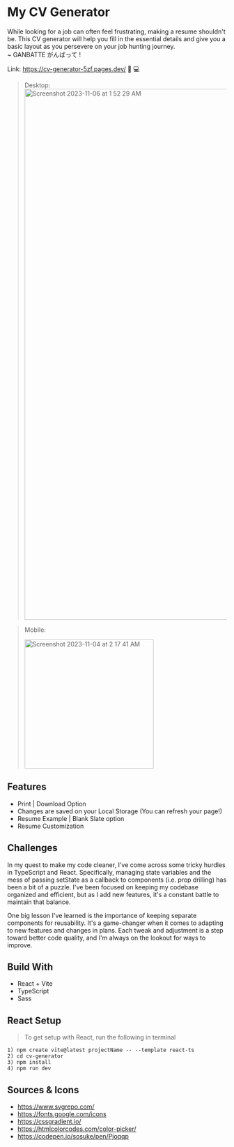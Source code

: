 # My CV Generator
While looking for a job can often feel frustrating, making a resume shouldn't be. This CV generator will help you fill in the essential details and give you a basic layout as you persevere on your job hunting journey. <br>
~ GANBATTE がんばって !

Link: https://cv-generator-5zf.pages.dev/ 📝 💻 

> Desktop:
> <img width="1217" alt="Screenshot 2023-11-06 at 1 52 29 AM" src="https://github.com/NovaCat35/cv-generator/assets/54908064/62964ec6-71a6-4815-b65e-6cd5a0866640">

> Mobile:
> 
> <img width="296" alt="Screenshot 2023-11-04 at 2 17 41 AM" src="https://github.com/NovaCat35/cv-generator/assets/54908064/951ca873-c7cd-4757-a251-4989d8670887">


## Features 
 - Print | Download Option
 - Changes are saved on your Local Storage (You can refresh your page!)
 - Resume Example | Blank Slate option
 - Resume Customization

## Challenges
In my quest to make my code cleaner, I've come across some tricky hurdles in TypeScript and React. Specifically, managing state variables and the mess of passing setState as a callback to components (i.e. prop drilling) has been a bit of a puzzle. I've been focused on keeping my codebase organized and efficient, but as I add new features, it's a constant battle to maintain that balance.

One big lesson I've learned is the importance of keeping separate components for reusability. It's a game-changer when it comes to adapting to new features and changes in plans. Each tweak and adjustment is a step toward better code quality, and I'm always on the lookout for ways to improve.

## Build With
 - React + Vite
 - TypeScript
 - Sass

## React Setup
> To get setup with React, run the following in terminal
```
1) npm create vite@latest projectName -- --template react-ts
2) cd cv-generator
3) npm install
4) npm run dev
```

## Sources & Icons
 - https://www.svgrepo.com/
 - https://fonts.google.com/icons
 - https://cssgradient.io/
 - https://htmlcolorcodes.com/color-picker/
 - https://codepen.io/sosuke/pen/Pjoqqp

